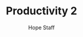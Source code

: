 ---
image: /assets/img/kl/kl_productivity_2.png
title: Productivity 2
number: 2
categories:
  - Meditations
  - Carpe diem
  - Productivity
author: Hope Staff
notes: Productivity 2
embed: >-
  <iframe style="border-radius:12px" src="https://open.spotify.com/embed/episode/5Q99Yb5yMNp8IAKQVa3bWv?utm_source=generator" width="100%" height="352" frameBorder="0" allowfullscreen="" allow="autoplay; clipboard-write; encrypted-media; fullscreen; picture-in-picture" loading="lazy"></iframe>
transcript: >-
  SOME LINES OF TEXT START HERE
---